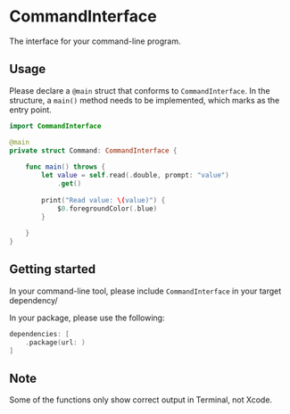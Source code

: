 # CommandInterface

The interface for your command-line program.

## Usage

Please declare a `@main` struct that conforms to `CommandInterface`. In the structure, a `main()` method needs to be implemented, which marks as the entry point.

```swift
import CommandInterface

@main
private struct Command: CommandInterface {
    
    func main() throws {
        let value = self.read(.double, prompt: "value")
            .get()
        
        print("Read value: \(value)") {
            $0.foregroundColor(.blue)
        }
        
    }
}
```

## Getting started

In your command-line tool, please include `CommandInterface` in your target dependency/

In your package, please use the following:

```swift
dependencies: [
    .package(url: )
]
```

## Note

Some of the functions only show correct output in Terminal, not Xcode.
